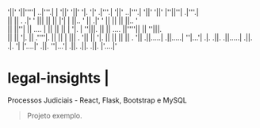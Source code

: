 
'||'      '||''''|   ..|'''.|      |     '||'         '||' '|.   '|'  .|'''.|  '||'  ..|'''.|  '||'  '||' |''||''|  .|'''.|  
 ||        ||  .    .|'     '     |||     ||           ||   |'|   |   ||..  '   ||  .|'     '   ||    ||     ||     ||..  '  
 ||        ||''|    ||    ....   |  ||    ||           ||   | '|. |    ''|||.   ||  ||    ....  ||''''||     ||      ''|||.  
 ||        ||       '|.    ||   .''''|.   ||           ||   |   |||  .     '||  ||  '|.    ||   ||    ||     ||    .     '|| 
.||.....| .||.....|  ''|...'|  .|.  .||. .||.....|    .||. .|.   '|  |'....|'  .||.  ''|...'|  .||.  .||.   .||.   |'....|'  
                                                                                                                             
                                                                                                                             
                                                                                             
legal-insights | 
===============================================================================
Processos Judiciais - React, Flask, Bootstrap e MySQL
> Projeto exemplo.
